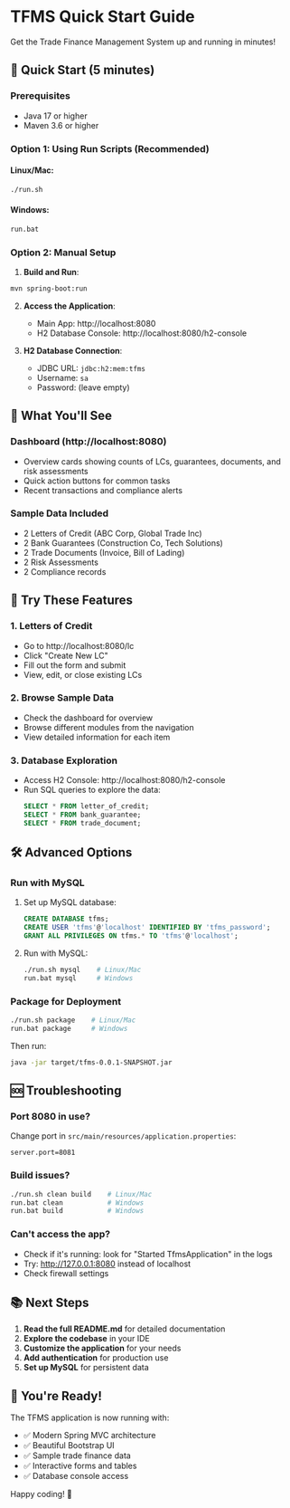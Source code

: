 # TFMS Quick Start Guide

Get the Trade Finance Management System up and running in minutes!

## 🚀 Quick Start (5 minutes)

### Prerequisites
- Java 17 or higher
- Maven 3.6 or higher

### Option 1: Using Run Scripts (Recommended)

#### Linux/Mac:
```bash
./run.sh
```

#### Windows:
```cmd
run.bat
```

### Option 2: Manual Setup

1. **Build and Run**:
```bash
mvn spring-boot:run
```

2. **Access the Application**:
   - Main App: http://localhost:8080
   - H2 Database Console: http://localhost:8080/h2-console

3. **H2 Database Connection**:
   - JDBC URL: `jdbc:h2:mem:tfms`
   - Username: `sa`
   - Password: (leave empty)

## 🎯 What You'll See

### Dashboard (http://localhost:8080)
- Overview cards showing counts of LCs, guarantees, documents, and risk assessments
- Quick action buttons for common tasks
- Recent transactions and compliance alerts

### Sample Data Included
- 2 Letters of Credit (ABC Corp, Global Trade Inc)
- 2 Bank Guarantees (Construction Co, Tech Solutions)
- 2 Trade Documents (Invoice, Bill of Lading)
- 2 Risk Assessments
- 2 Compliance records

## 🧪 Try These Features

### 1. Letters of Credit
- Go to http://localhost:8080/lc
- Click "Create New LC" 
- Fill out the form and submit
- View, edit, or close existing LCs

### 2. Browse Sample Data
- Check the dashboard for overview
- Browse different modules from the navigation
- View detailed information for each item

### 3. Database Exploration
- Access H2 Console: http://localhost:8080/h2-console
- Run SQL queries to explore the data:
  ```sql
  SELECT * FROM letter_of_credit;
  SELECT * FROM bank_guarantee;
  SELECT * FROM trade_document;
  ```

## 🛠️ Advanced Options

### Run with MySQL
1. Set up MySQL database:
   ```sql
   CREATE DATABASE tfms;
   CREATE USER 'tfms'@'localhost' IDENTIFIED BY 'tfms_password';
   GRANT ALL PRIVILEGES ON tfms.* TO 'tfms'@'localhost';
   ```

2. Run with MySQL:
   ```bash
   ./run.sh mysql    # Linux/Mac
   run.bat mysql     # Windows
   ```

### Package for Deployment
```bash
./run.sh package    # Linux/Mac
run.bat package     # Windows
```

Then run:
```bash
java -jar target/tfms-0.0.1-SNAPSHOT.jar
```

## 🆘 Troubleshooting

### Port 8080 in use?
Change port in `src/main/resources/application.properties`:
```properties
server.port=8081
```

### Build issues?
```bash
./run.sh clean build    # Linux/Mac
run.bat clean           # Windows
run.bat build           # Windows
```

### Can't access the app?
- Check if it's running: look for "Started TfmsApplication" in the logs
- Try: http://127.0.0.1:8080 instead of localhost
- Check firewall settings

## 📚 Next Steps

1. **Read the full README.md** for detailed documentation
2. **Explore the codebase** in your IDE
3. **Customize the application** for your needs
4. **Add authentication** for production use
5. **Set up MySQL** for persistent data

## 🎉 You're Ready!

The TFMS application is now running with:
- ✅ Modern Spring MVC architecture
- ✅ Beautiful Bootstrap UI
- ✅ Sample trade finance data
- ✅ Interactive forms and tables
- ✅ Database console access

Happy coding! 🚀